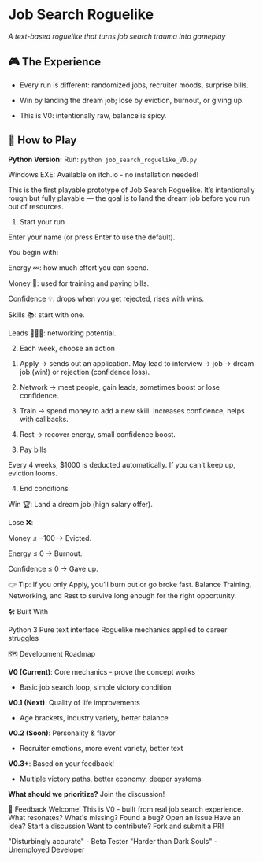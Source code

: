 # Job Search Roguelike

*A text-based roguelike that turns job search trauma into gameplay*

## 🎮 The Experience

- Every run is different: randomized jobs, recruiter moods, surprise bills.

- Win by landing the dream job; lose by eviction, burnout, or giving up.

- This is V0: intentionally raw, balance is spicy.

## 🚀 How to Play
**Python Version:**
Run: `python job_search_roguelike_V0.py`

Windows EXE: Available on itch.io - no installation needed!


This is the first playable prototype of Job Search Roguelike. It’s intentionally rough but fully playable — the goal is to land the dream job before you run out of resources.

1. Start your run

Enter your name (or press Enter to use the default).

You begin with:

Energy 💤: how much effort you can spend.

Money 💸: used for training and paying bills.

Confidence 💡: drops when you get rejected, rises with wins.

Skills 📚: start with one.

Leads 🧑‍🤝‍🧑: networking potential.

2. Each week, choose an action

1) Apply → sends out an application. May lead to interview → job → dream job (win!) or rejection (confidence loss).

2) Network → meet people, gain leads, sometimes boost or lose confidence.

3) Train → spend money to add a new skill. Increases confidence, helps with callbacks.

4) Rest → recover energy, small confidence boost.

3. Pay bills

Every 4 weeks, $1000 is deducted automatically. If you can’t keep up, eviction looms.

4. End conditions

Win 🏆: Land a dream job (high salary offer).

Lose ❌:

Money ≤ −100 → Evicted.

Energy ≤ 0 → Burnout.

Confidence ≤ 0 → Gave up.

👉 Tip: If you only Apply, you’ll burn out or go broke fast. Balance Training, Networking, and Rest to survive long enough for the right opportunity.


🛠️ Built With

Python 3
Pure text interface
Roguelike mechanics applied to career struggles

🗺️ Development Roadmap

**V0 (Current)**: Core mechanics - prove the concept works
- Basic job search loop, simple victory condition

**V0.1 (Next)**: Quality of life improvements  
- Age brackets, industry variety, better balance

**V0.2 (Soon)**: Personality & flavor
- Recruiter emotions, more event variety, better text

**V0.3+**: Based on your feedback!
- Multiple victory paths, better economy, deeper systems

**What should we prioritize?** Join the discussion!

💬 Feedback Welcome!
This is V0 - built from real job search experience. What resonates? What's missing?
Found a bug? Open an issue
Have an idea? Start a discussion
Want to contribute? Fork and submit a PR!

"Disturbingly accurate" - Beta Tester
"Harder than Dark Souls" - Unemployed Developer
